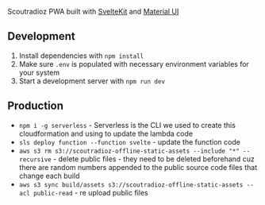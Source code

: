Scoutradioz PWA built with [SvelteKit](https://kit.svelte.dev/) and [Material UI](https://sveltematerialui.com/)

## Development

1. Install dependencies with `npm install`
2. Make sure `.env` is populated with necessary environment variables for your system
3. Start a development server with `npm run dev`

## Production

- `npm i -g serverless` - Serverless is the CLI we used to create this cloudformation and using to update the lambda code
- `sls deploy function --function svelte` - update the function code
- `aws s3 rm s3://scoutradioz-offline-static-assets --include "*" --recursive` - delete public files - they need to be deleted beforehand cuz there are random numbers appended to the public source code files that change each build
- `aws s3 sync build/assets s3://scoutradioz-offline-static-assets --acl public-read` - re upload public files